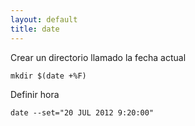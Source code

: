 ```yaml
---
layout: default
title: date
---
```

Crear un directorio llamado la fecha actual

	mkdir $(date +%F)

Definir hora

    date --set="20 JUL 2012 9:20:00"

